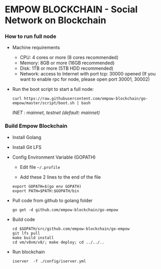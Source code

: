 # EMPOW BLOCKCHAIN - Social Network on Blockchain

### How to run full node

- Machine requirements

	- 	CPU: 4 cores or more (8 cores recommended)
	- 	Memory: 8GB or more (16GB recommended)
	- 	Disk: 1TB or more (5TB HDD recommended)
	- 	Network: access to Internet with port tcp: 30000 opened (If you want to enable rpc for node, please open port 30001, 30002)
	
- Run the boot script to start a full node:

	`
curl https://raw.githubusercontent.com/empow-blockchain/go-empow/master/script/boot.sh | bash
`

	*INET : mainnet, testnet (default: mainnet)*

### Build Empow Blockchain
- Install Golang

- Install Git LFS

- Config Environment Variable (GOPATH)

	- Edit file `~/.profile`
	
	- Add these 2 lines to the end of the file
	```shell
	export GOPATH=$(go env GOPATH)
	export PATH=$PATH:$GOPATH/bin
	```

- Pull code from github to golang folder

	```shell
	go get -d github.com/empow-blockchain/go-empow
	```

- Build code

	```shell
	cd $GOPATH/src/github.com/empow-blockchain/go-empow
	git lfs pull
	make build install
	cd vm/v8vm/v8/; make deploy; cd ../../..
	```
- Run blockchain

	```shell
	iserver  -f ./config/iserver.yml
	```
